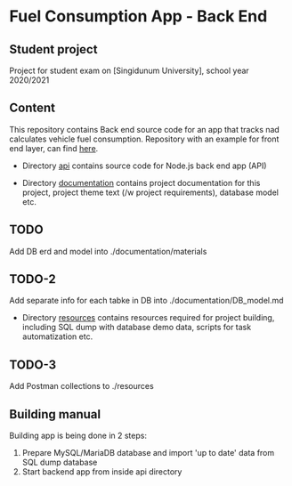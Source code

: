 # Fuel Consumption App - Back End

## Student project

Project for student exam on [Singidunum University], school year 2020/2021

## Content

This repository contains Back end source code for an app that tracks nad calculates vehicle fuel consumption.
Repository with an example for front end layer, can find [here](https://github.com/ziva911/fuel-consumption-frontend.git).

- Directory [api](./api/README.MD) contains source code for Node.js back end app (API)

- Directory [documentation](./documentation/README.MD) contains project documentation for this project, project theme text (/w project requirements), database model etc.

## TODO

Add DB erd and model into ./documentation/materials

## TODO-2

Add separate info for each tabke in DB into ./documentation/DB_model.md

- Directory [resources](./resources/README.MD) contains resources required for project building, including SQL dump with database demo data, scripts for task automatization etc.

## TODO-3

Add Postman collections to ./resources

## Building manual

Building app is being done in 2 steps:

1. Prepare MySQL/MariaDB database and import 'up to date' data from SQL dump database
2. Start backend app from inside api directory
